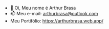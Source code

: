 - 👋 Oi, Meu nome é Arthur Brasa
- 📫 Meu e-mail: arthurbrasa@outlook.com
- Meu Portifólio: https://arthurbrasa.web.app/

<!---
ArthurBrasa/ArthurBrasa is a ✨ special ✨ repository because its `README.md` (this file) appears on your GitHub profile.
You can click the Preview link to take a look at your changes.
--->
